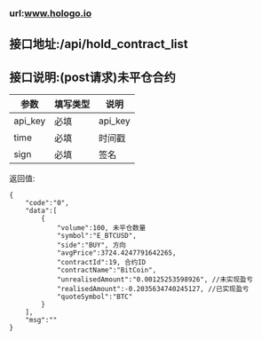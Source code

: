### url:www.hologo.io## 接口地址:/api/hold_contract_list## 接口说明:(post请求)未平仓合约|参数|	填写类型|	说明||------------|--------|-----------------------------||api_key|	必填|	api_key||time|	必填|	时间戳||sign|	必填|	签名|返回值:	{	    "code":"0",	    "data":[	        {	            "volume":100, 未平仓数量	            "symbol":"E_BTCUSD",	            "side":"BUY", 方向	            "avgPrice":3724.4247791642265,	            "contractId":19, 合约ID	            "contractName":"BitCoin",	            "unrealisedAmount":"0.00125253598926", //未实现盈亏	            "realisedAmount":-0.2035634740245127, //已实现盈亏	            "quoteSymbol":"BTC"	        }	    ],	    "msg":""	}
